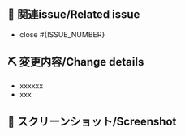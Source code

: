 ## 📝 関連issue/Related issue
<!--
  ・ 関連するissueがなければ消してください
  ・ issueを閉じるとは関係ないものは#{ISSUE_NUMBER}だけでOKです🙆‍♂️
-->
<!--
  ・ If there's no related issue, please remove this section
  ・ If there's no reason to close the issue, just "#{ISSUE_NUMBER}" is OK🙆‍♂️
-->
- close #{ISSUE_NUMBER}

## ⛏ 変更内容/Change details
<!-- 変更を端的に箇条書きで -->
<!-- Please concisely list the changes -->
- xxxxxx
- xxx

## 📸 スクリーンショット/Screenshot
<!-- スタイルなどの変更の場合はスクリーンショットがあるとレビューしやすいです -->
<!-- For changes to things such as style, including a screenshot will make it easier to review -->
